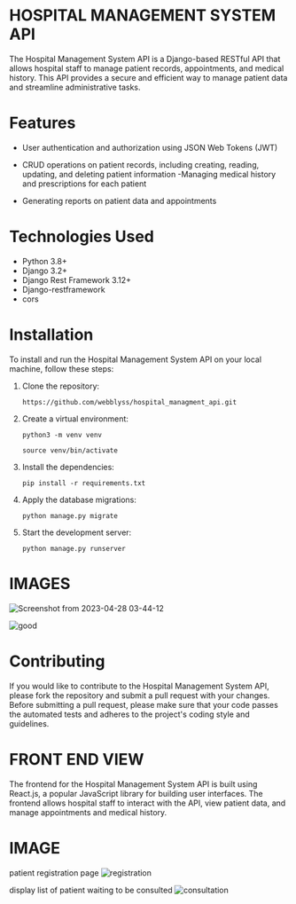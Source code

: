 # HOSPITAL MANAGEMENT SYSTEM API

The Hospital Management System API is a Django-based RESTful API that allows hospital staff to manage patient records, appointments, and medical history. This API provides a secure and efficient way to manage patient data and streamline administrative tasks.



# Features

- User authentication and authorization using JSON Web Tokens (JWT)
- CRUD operations on patient records, including creating, reading, updating, and deleting patient information
-Managing medical history and prescriptions for each patient

- Generating reports on patient data and appointments


# Technologies Used

- Python 3.8+
- Django 3.2+
- Django Rest Framework 3.12+
- Django-restframework
- cors

# Installation

To install and run the Hospital Management System API on your local machine, follow these steps:

1. Clone the repository:

    `https://github.com/webblyss/hospital_managment_api.git`

2. Create a virtual environment:

    `python3 -m venv venv`

    `source venv/bin/activate`

3. Install the dependencies:

    `pip install -r requirements.txt`

4. Apply the database migrations:

    `python manage.py migrate`

5. Start the development server:

    `python manage.py runserver`
    
# IMAGES
![Screenshot from 2023-04-28 03-44-12](https://user-images.githubusercontent.com/60282806/235224399-e35839a0-a7aa-4a15-809e-a0148ccfb7f7.png)

![good](https://user-images.githubusercontent.com/60282806/235224562-7df5ccff-ca84-47e1-a275-cafa195a00ee.png)





# Contributing
If you would like to contribute to the Hospital Management System API, please fork the repository and submit a pull request with your changes. Before submitting a pull request, please make sure that your code passes the automated tests and adheres to the project's coding style and guidelines.

# FRONT END VIEW

The frontend for the Hospital Management System API is built using React.js, a popular JavaScript library for building user interfaces. The frontend allows hospital staff to interact with the API, view patient data, and manage appointments and medical history.

# IMAGE
patient registration page
![registration](https://user-images.githubusercontent.com/60282806/235258549-9320c72f-4379-498c-b183-07051567174f.png)

display list of patient waiting to be consulted
![consultation](https://user-images.githubusercontent.com/60282806/235283322-f511d833-4c86-4f01-8ed9-66018977eb23.png)



